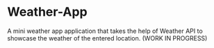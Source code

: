 # Weather-App
A mini weather app application that takes the help of Weather API to showcase the weather of the entered location.
(WORK IN PROGRESS)
